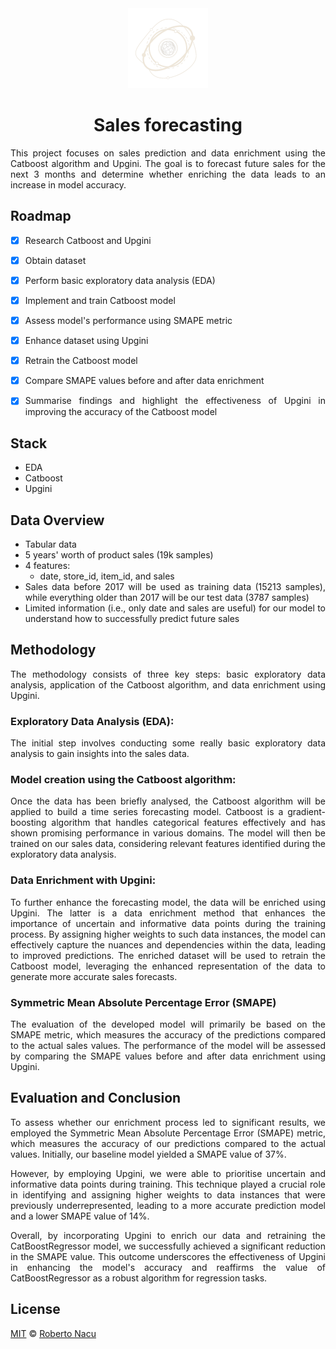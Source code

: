 <div align="center">
  <img src="imgs/logo-light-nobg.png" alt="logo" width="128"/>
  <h1>Sales forecasting</h1>

</div>

<div align="justify">

This project focuses on sales prediction and data enrichment using the Catboost algorithm and Upgini. The goal is to forecast future sales for the next 3 months and determine whether enriching the data leads to an increase in model accuracy.

## Roadmap

- [x] Research Catboost and Upgini
- [x] Obtain dataset
- [x] Perform basic exploratory data analysis (EDA)
- [x] Implement and train Catboost model
- [x] Assess model's performance using SMAPE metric
- [x] Enhance dataset using Upgini
- [x] Retrain the Catboost model
- [x] Compare SMAPE values before and after data enrichment
- [x] Summarise findings and highlight the effectiveness of Upgini in improving the accuracy of the Catboost model


## Stack

- EDA
- Catboost
- Upgini

## Data Overview

- Tabular data
- 5 years' worth of product sales (19k samples)
- 4 features:
  - date, store_id, item_id, and sales
- Sales data before 2017 will be used as training data (15213 samples), while everything older than 2017 will be our test data (3787 samples)
- Limited information (i.e., only date and sales are useful) for our model to understand how to successfully predict future sales

## Methodology

The methodology consists of three key steps: basic exploratory data analysis, application of the Catboost algorithm, and data enrichment using Upgini.

### Exploratory Data Analysis (EDA):

The initial step involves conducting some really basic exploratory data analysis to gain insights into the sales data.

### Model creation using the Catboost algorithm:

Once the data has been briefly analysed, the Catboost algorithm will be applied to build a time series forecasting model. Catboost is a gradient-boosting algorithm that handles categorical features effectively and has shown promising performance in various domains. The model will then be trained on our sales data, considering relevant features identified during the exploratory data analysis.

### Data Enrichment with Upgini:

To further enhance the forecasting model, the data will be enriched using Upgini. The latter is a data enrichment method that enhances the importance of uncertain and informative data points during the training process. By assigning higher weights to such data instances, the model can effectively capture the nuances and dependencies within the data, leading to improved predictions. The enriched dataset will be used to retrain the Catboost model, leveraging the enhanced representation of the data to generate more accurate sales forecasts.

### Symmetric Mean Absolute Percentage Error (SMAPE)

The evaluation of the developed model will primarily be based on the SMAPE metric, which measures the accuracy of the predictions compared to the actual sales values. The performance of the model will be assessed by comparing the SMAPE values before and after data enrichment using Upgini.


## Evaluation and Conclusion

To assess whether our enrichment process led to significant results, we employed the Symmetric Mean Absolute Percentage Error (SMAPE) metric, which measures the accuracy of our predictions compared to the actual values. Initially, our baseline model yielded a SMAPE value of 37%.

However, by employing Upgini, we were able to prioritise uncertain and informative data points during training. This technique played a crucial role in identifying and assigning higher weights to data instances that were previously underrepresented, leading to a more accurate prediction model and a lower SMAPE value of 14%.

Overall, by incorporating Upgini to enrich our data and retraining the CatBoostRegressor model, we successfully achieved a significant reduction in the SMAPE value. This outcome underscores the effectiveness of Upgini in enhancing the model's accuracy and reaffirms the value of CatBoostRegressor as a robust algorithm for regression tasks.

## License

[MIT](https://github.com/1391819/sales-forecasting/blob/main/License.txt) © [Roberto Nacu](https://github.com/1391819)
